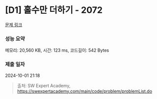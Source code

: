 # [D1] 홀수만 더하기 - 2072 

[문제 링크](https://swexpertacademy.com/main/code/problem/problemDetail.do?contestProbId=AV5QSEhaA5sDFAUq) 

### 성능 요약

메모리: 20,560 KB, 시간: 123 ms, 코드길이: 542 Bytes

### 제출 일자

2024-10-01 21:18



> 출처: SW Expert Academy, https://swexpertacademy.com/main/code/problem/problemList.do